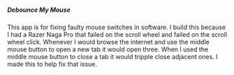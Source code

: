 ##### Debounce My Mouse
This app is for fixing faulty mouse switches in software. I build this because I had a Razer Naga Pro that failed on the scroll wheel and failed on the scroll wheel click. Whenever I would browse the internet and use the middle mouse button to open a new tab it would open three. 
When I used the middle mouse button to close a tab it would tripple close adjacent ones. I made this to help fix that issue.
